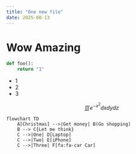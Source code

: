 ```yaml
---
title: "One new file"
date: 2025-08-13
---
```


# Wow Amazing

```py
def foo():
    return "1"
```

- 1
- 2
- 3

$$
\iiint e^{-x^2} dx dy dz
$$

```mermaid
flowchart TD
    A[Christmas] -->|Get money| B(Go shopping)
    B --> C{Let me think}
    C -->|One| D[Laptop]
    C -->|Two| E[iPhone]
    C -->|Three| F[fa:fa-car Car]
```
  
